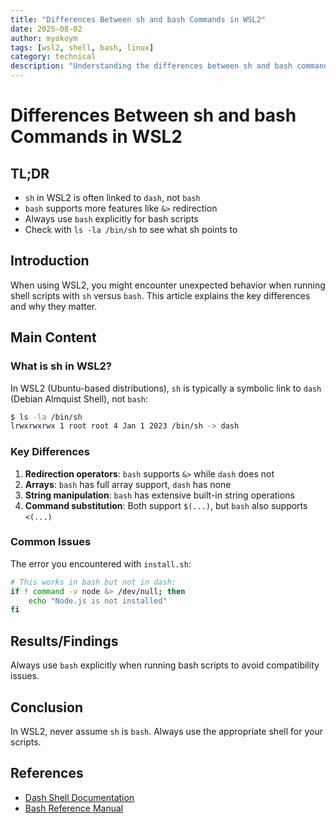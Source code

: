 ```yaml
---
title: "Differences Between sh and bash Commands in WSL2"
date: 2025-08-02
author: myokoym
tags: [wsl2, shell, bash, linux]
category: technical
description: "Understanding the differences between sh and bash commands in WSL2 environments"
---
```


# Differences Between sh and bash Commands in WSL2

## TL;DR

- `sh` in WSL2 is often linked to `dash`, not `bash`
- `bash` supports more features like `&>` redirection
- Always use `bash` explicitly for bash scripts
- Check with `ls -la /bin/sh` to see what sh points to

## Introduction

When using WSL2, you might encounter unexpected behavior when running shell scripts with `sh` versus `bash`. This article explains the key differences and why they matter.

## Main Content

### What is sh in WSL2?

In WSL2 (Ubuntu-based distributions), `sh` is typically a symbolic link to `dash` (Debian Almquist Shell), not `bash`:

```bash
$ ls -la /bin/sh
lrwxrwxrwx 1 root root 4 Jan 1 2023 /bin/sh -> dash
```

### Key Differences

1. **Redirection operators**: `bash` supports `&>` while `dash` does not
2. **Arrays**: `bash` has full array support, `dash` has none
3. **String manipulation**: `bash` has extensive built-in string operations
4. **Command substitution**: Both support `$(...)`, but `bash` also supports `<(...)`

### Common Issues

The error you encountered with `install.sh`:

```bash
# This works in bash but not in dash:
if ! command -v node &> /dev/null; then
    echo "Node.js is not installed"
fi
```

## Results/Findings

Always use `bash` explicitly when running bash scripts to avoid compatibility issues.

## Conclusion

In WSL2, never assume `sh` is `bash`. Always use the appropriate shell for your scripts.

## References

- [Dash Shell Documentation](https://wiki.ubuntu.com/DashAsBinSh)
- [Bash Reference Manual](https://www.gnu.org/software/bash/manual/)